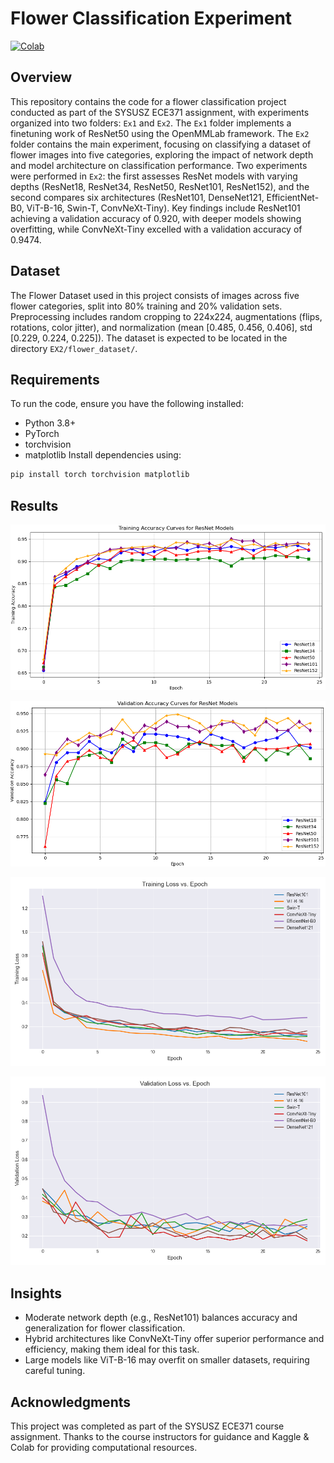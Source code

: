 # Flower Classification Experiment
[![Colab](https://colab.research.google.com/assets/colab-badge.svg)](https://colab.research.google.com/drive/1IcrSSyGDPdUoGuDQ97zpeM-DMxam5wOw?usp=sharing)

## Overview
This repository contains the code for a flower classification project conducted as part of the SYSUSZ ECE371 assignment, with experiments organized into two folders: `Ex1` and `Ex2`. The `Ex1` folder implements a finetuning work of ResNet50 using the OpenMMLab framework. The `Ex2` folder contains the main experiment, focusing on classifying a dataset of flower images into five categories, exploring the impact of network depth and model architecture on classification performance. Two experiments were performed in `Ex2`: the first assesses ResNet models with varying depths (ResNet18, ResNet34, ResNet50, ResNet101, ResNet152), and the second compares six architectures (ResNet101, DenseNet121, EfficientNet-B0, ViT-B-16, Swin-T, ConvNeXt-Tiny). Key findings include ResNet101 achieving a validation accuracy of 0.920, with deeper models showing overfitting, while ConvNeXt-Tiny excelled with a validation accuracy of 0.9474.

## Dataset
The Flower Dataset used in this project consists of images across five flower categories, split into 80% training and 20% validation sets. Preprocessing includes random cropping to 224x224, augmentations (flips, rotations, color jitter), and normalization (mean [0.485, 0.456, 0.406], std [0.229, 0.224, 0.225]). The dataset is expected to be located in the directory `EX2/flower_dataset/`.

## Requirements
To run the code, ensure you have the following installed:
- Python 3.8+
- PyTorch 
- torchvision
- matplotlib
Install dependencies using:
```bash
pip install torch torchvision matplotlib
```

## Results
  ![figure1](Ex2/train_acc.png "train_acc")
  
  ![figure2](Ex2/val_acc.png "val_acc")
  
![figure3](Ex2/train_loss_modalcomparision.png "train_loss_modalcomparision")

  ![figure4](Ex2/val_loss_modalcomparision.png "val_loss_modalcomparision")
  ## Insights
  - Moderate network depth (e.g., ResNet101) balances accuracy and generalization for flower classification.
  - Hybrid architectures like ConvNeXt-Tiny offer superior performance and efficiency, making them ideal for this task.
  - Large models like ViT-B-16 may overfit on smaller datasets, requiring careful tuning.
  ## Acknowledgments
  This project was completed as part of the SYSUSZ ECE371 course assignment. Thanks to the course instructors for guidance and Kaggle & Colab for providing computational resources.
